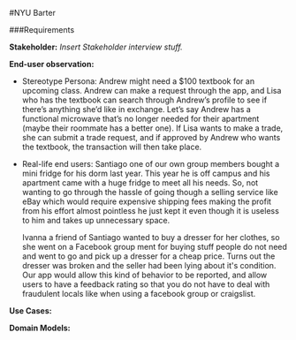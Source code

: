 #NYU Barter

###Requirements

  **Stakeholder:** *Insert Stakeholder interview stuff.* 
  
  **End-user observation:** 
  
  - Stereotype Persona:
    Andrew might need a $100 textbook for an upcoming class. 
    Andrew can make a request through the app, and Lisa who has the textbook
    can search through Andrew’s profile to see if there’s anything she’d like in 
    exchange. Let’s say Andrew has a functional microwave that’s no longer needed
    for their apartment (maybe their roommate has a better one). If Lisa wants to
    make a trade, she can submit a trade request, and if approved by Andrew who 
    wants the textbook, the transaction will then take place.
    
  - Real-life end users:
    Santiago one of our own group members bought a mini fridge for his dorm last year.
    This year he is off campus and his apartment came with a huge fridge to meet all
    his needs. So, not wanting to go through the hassle of going though a selling service
    like eBay which would require expensive shipping fees making the profit from his effort
    almost pointless he just kept it even though it is useless to him and takes up unnecessary
    space.
    
    Ivanna a friend of Santiago wanted to buy a dresser for her clothes, so she went on a
    Facebook group ment for buying stuff people do not need and went to go and pick up a dresser
    for a cheap price. Turns out the dresser was broken and the seller had been lying about it's
    condition. Our app would allow this kind of behavior to be reported, and allow users to have
    a feedback rating so that you do not have to deal with fraudulent locals like when using a 
    facebook group or craigslist.
  
  **Use Cases:**
  
  **Domain Models:**
